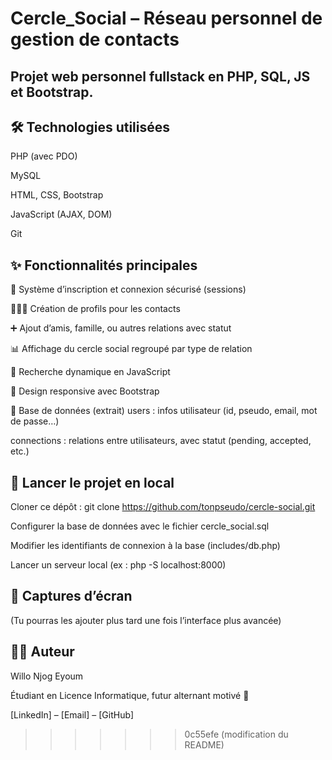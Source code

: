 # Cercle_Social – Réseau personnel de gestion de contacts

## Projet web personnel fullstack en PHP, SQL, JS et Bootstrap.

## 🛠 Technologies utilisées

PHP (avec PDO)

MySQL

HTML, CSS, Bootstrap

JavaScript (AJAX, DOM)

Git

## ✨ Fonctionnalités principales

🔐 Système d’inscription et connexion sécurisé (sessions)

🧑‍🤝‍🧑 Création de profils pour les contacts

➕ Ajout d’amis, famille, ou autres relations avec statut

📊 Affichage du cercle social regroupé par type de relation

🔎 Recherche dynamique en JavaScript

🎨 Design responsive avec Bootstrap

🧱 Base de données (extrait)
users : infos utilisateur (id, pseudo, email, mot de passe…)

connections : relations entre utilisateurs, avec statut (pending, accepted, etc.)

## 🚀 Lancer le projet en local

Cloner ce dépôt :
git clone https://github.com/tonpseudo/cercle-social.git

Configurer la base de données avec le fichier cercle_social.sql

Modifier les identifiants de connexion à la base (includes/db.php)

Lancer un serveur local (ex : php -S localhost:8000)

## 📸 Captures d’écran
(Tu pourras les ajouter plus tard une fois l’interface plus avancée)

## 👨‍💻 Auteur
Willo Njog Eyoum

Étudiant en Licence Informatique, futur alternant motivé 💼

[LinkedIn] – [Email] – [GitHub]

>>>>>>> 0c55efe (modification du README)
